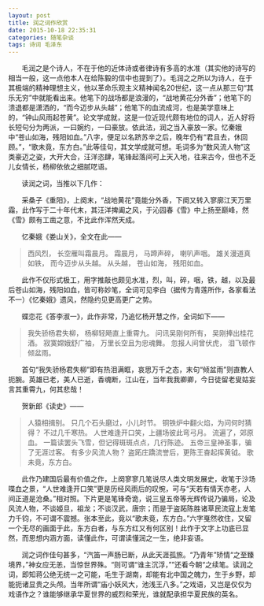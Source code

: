 ```yaml
---
layout: post
title: 润之词作欣赏
date: 2015-10-18 22:35:31
categories: 随笔杂谈
tags: 诗词 毛泽东
---
```


&#160; &#160; &#160; &#160;毛润之是个诗人，不在于他的近体诗或者律诗有多高的水准（其实他的诗写的相当一般，这一点他本人在给陈毅的信中也提到了）。毛润之之所以为诗人，在于其极端的精神理想主义，他以革命乐观主义精神闻名20世纪，这一点从那三句“其乐无穷”中就能看出来。他笔下的战场都是浪漫的，“战地黄花分外香”；他笔下的溃退都是潇洒的，“而今迈步从头越”；他笔下的血流成河，也是美学意味上的，“钟山风雨起苍黄”。论文学成就，这是一位近现代颇有地位的词人，近人好将长短句分为两派，一曰婉约，一曰豪放。依此法，润之当入豪放一家。忆秦娥中“苍山如海，残阳如血。”八字，便足以名跻苏辛之后，晚年仍有“君且去，休回顾。”，“歌未竟，东方白。”此等佳句，其文学成就可想。毛词多为“数风流人物”这类豪迈之姿，大开大合，汪洋恣肆，笔锋起落间可上天入地，往来古今，但也不乏儿女情长，杨柳依依之细腻呓语。

&#160; &#160; &#160; &#160;读润之词，当推以下几作：

&#160; &#160; &#160; &#160;采桑子《重阳》，上阕末，“战地黄花”竟能分外香，下阕又转入寥廓江天万里霜，此作写于二十年代末，其汪洋捭阖之风，于沁园春《雪》中上扬至巅峰，然《雪》颇有工凿之意，不比此作浑然天成。

&#160; &#160; &#160; &#160;忆秦娥《娄山关》，全文在此——

> 西风烈，
长空雁叫霜晨月。
霜晨月，
马蹄声碎，
喇叭声咽。
雄关漫道真如铁，
而今迈步从头越。
从头越，
苍山如海，
残阳如血。

&#160; &#160; &#160; &#160;此作不仅形式极工，用字推敲也颇见水准，烈，叫，碎，咽，铁，越，以及最后苍山如海，残阳如血，皆可称妙笔，全词可见李白（据传为青莲所作，各家看法不一）《忆秦娥》遗风，然隐约见更高更广之势。

&#160; &#160; &#160; &#160;蝶恋花《答李淑一》，此作非常，乃追忆杨开慧之作，全词如下——

>我失骄杨君失柳，
杨柳轻飏直上重霄九。
问讯吴刚何所有，
吴刚捧出桂花酒。
寂寞嫦娥舒广袖，
万里长空且为忠魂舞。
忽报人间曾伏虎，
泪飞顿作倾盆雨。

&#160; &#160; &#160; &#160;首句“我失骄杨君失柳”即有热泪满眶，哀思万千之态，末句“倾盆雨”则直教人扼腕。英雄已老，美人已逝，香魂断，江山在，当年我我卿卿，今日徒留老叟姑妄言其重霄九，何其悲哉！

&#160; &#160; &#160; &#160;贺新郎《读史》——

> 人猿相揖别。
只几个石头磨过，小儿时节。
铜铁炉中翻火焰，为问何时猜得？
不过几千寒热。
人世难逢开口笑，上疆场彼此弯弓月。
流遍了，郊原血。
一篇读罢头飞雪，但记得斑斑点点，几行陈迹。
五帝三皇神圣事，骗了无涯过客。
有多少风流人物？
盗跖庄蹻流誉后，更陈王奋起挥黄钺。
歌未竟，东方白。

&#160; &#160; &#160; &#160;此作乃建国后最有价值之作，上阕寥寥几笔说尽人类文明发展史，收笔于沙场喋血之景，“人世难逢开口笑”更是历经风雨后的叹惋，可与“天若有情天亦老，人间正道是沧桑。”相对照。下片更是笔锋奇诡，说三皇五帝等光辉传说乃骗局，论及风流人物，不谈姬旦，祖龙；不谈汉武，唐宗；而是于盗跖陈胜诸草民流寇上发笔力千钧，不可谓不震撼。张本至此，竟以“歌未竟，东方白。”六字戛然收住，又留一个无尽的画面于此，东方白者，与东方红又有何区别！此作于文字上功底已显然，而思想内涵方面，读懂此作，可谓读懂润之一生，绝非妄语。

&#160; &#160; &#160; &#160;润之词作佳句甚多，“汽笛一声肠已断，从此天涯孤旅。“乃青年”矫情“之至臻境界，”神女应无恙，当惊世界殊。“则可谓“谁主沉浮，””还看今朝“之续笔。读润之词，即知蒋公绝无统一之可能，毛生于湖南，却能有北中国之魄力，生于乡野，却能扼诸显贵之头颅。当年所谓“庙小妖风大，池浅王八多。”之戏语，又岂是仅仅为戏语作之？谁能够继承华夏世界的威烈和荣光，谁就配承担华夏民族的英名。









